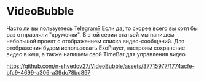 # VideoBubble
Часто ли вы пользуетесь Telegram?
Если да, то скорее всего вы хотя бы раз отправляли "кружочки". В этой серии статьей мы напишем небольшой проект с отображением списка видео-сообщений.
Для отображения будем использовать ExoPlayer, настроим сохранение видео в кеш, а также напишем свой TimeBar для управления видео.

https://github.com/n-shvedov27/VideoBubble/assets/37715977/1774acfe-bfc9-4699-a306-a39dc78bd897
